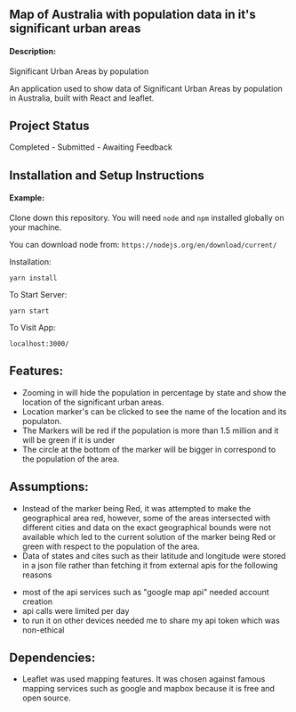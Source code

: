 ## Map of Australia with population data in it's significant urban areas

#### Description:

Significant Urban Areas by population

An application used to show data of Significant Urban Areas by population in Australia, built with React and leaflet.

## Project Status

Completed - Submitted - Awaiting Feedback

## Installation and Setup Instructions

#### Example:

Clone down this repository. You will need `node` and `npm` installed globally on your machine.

You can download node from: `https://nodejs.org/en/download/current/`

Installation:

`yarn install`

To Start Server:

`yarn start`

To Visit App:

`localhost:3000/`

## Features:

- Zooming in will hide the population in percentage by state and show the location of the significant urban areas.
- Location marker's can be clicked to see the name of the location and its populaton.
- The Markers will be red if the population is more than 1.5 million and it will be green if it is under
- The circle at the bottom of the marker will be bigger in correspond to the population of the area.

## Assumptions:

- Instead of the marker being Red, it was attempted to make the geographical area red, however, some of the areas intersected with different cities and data on the exact geographical bounds were not available which led to the current solution of the marker being Red or green with respect to the population of the area.
- Data of states and cites such as their latitude and longitude were stored in a json file rather than fetching it from external apis for the following reasons

* most of the api services such as "google map api" needed account creation
* api calls were limited per day
* to run it on other devices needed me to share my api token which was non-ethical

## Dependencies:

- Leaflet was used mapping features. It was chosen against famous mapping services such as google and mapbox because it is free and open source.
